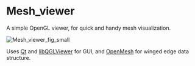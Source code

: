 # Mesh_viewer

A simple OpenGL viewer, for quick and handy mesh visualization.  

![Mesh_viewer_fig_small](https://user-images.githubusercontent.com/84736834/124169237-4f03af80-daa6-11eb-8d80-12ca22b02764.png)

Uses [Qt](https://www.qt.io/) and [libQGLViewer](http://libqglviewer.com/) for GUI, and [OpenMesh](https://www.graphics.rwth-aachen.de/software/openmesh/) for winged edge data structure.  


